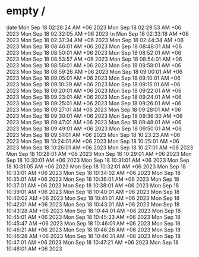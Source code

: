 # empty /
date
Mon Sep 18 02:28:24 AM +06 2023
Mon Sep 18 02:29:53 AM +06 2023
Mon Sep 18 02:32:05 AM +06 2023
\n
Mon Sep 18 02:33:18 AM +06 2023
Mon Sep 18 02:37:34 AM +06 2023
Mon Sep 18 02:44:34 AM +06 2023
Mon Sep 18 08:46:01 AM +06 2023
Mon Sep 18 08:48:01 AM +06 2023
Mon Sep 18 08:50:01 AM +06 2023
Mon Sep 18 08:52:01 AM +06 2023
Mon Sep 18 08:53:57 AM +06 2023
Mon Sep 18 08:54:01 AM +06 2023
Mon Sep 18 08:56:01 AM +06 2023
Mon Sep 18 08:58:01 AM +06 2023
Mon Sep 18 08:59:26 AM +06 2023
Mon Sep 18 09:00:01 AM +06 2023
Mon Sep 18 09:05:01 AM +06 2023
Mon Sep 18 09:10:01 AM +06 2023
Mon Sep 18 09:10:39 AM +06 2023
Mon Sep 18 09:15:01 AM +06 2023
Mon Sep 18 09:20:01 AM +06 2023
Mon Sep 18 09:22:01 AM +06 2023
Mon Sep 18 09:23:01 AM +06 2023
Mon Sep 18 09:24:01 AM +06 2023
Mon Sep 18 09:25:01 AM +06 2023
Mon Sep 18 09:26:01 AM +06 2023
Mon Sep 18 09:27:01 AM +06 2023
Mon Sep 18 09:28:01 AM +06 2023
Mon Sep 18 09:30:01 AM +06 2023
Mon Sep 18 09:36:30 AM +06 2023
Mon Sep 18 09:47:01 AM +06 2023
Mon Sep 18 09:48:01 AM +06 2023
Mon Sep 18 09:49:01 AM +06 2023
Mon Sep 18 09:50:01 AM +06 2023
Mon Sep 18 09:51:01 AM +06 2023
Mon Sep 18 10:23:23 AM +06 2023
Mon Sep 18 10:24:01 AM +06 2023
Mon Sep 18 10:25:01 AM +06 2023
Mon Sep 18 10:26:01 AM +06 2023
Mon Sep 18 10:27:01 AM +06 2023
Mon Sep 18 10:28:01 AM +06 2023
Mon Sep 18 10:29:01 AM +06 2023
Mon Sep 18 10:30:01 AM +06 2023
Mon Sep 18 10:31:01 AM +06 2023
Mon Sep 18 10:31:05 AM +06 2023
Mon Sep 18 10:32:01 AM +06 2023
Mon Sep 18 10:33:01 AM +06 2023
Mon Sep 18 10:34:02 AM +06 2023
Mon Sep 18 10:35:01 AM +06 2023
Mon Sep 18 10:36:01 AM +06 2023
Mon Sep 18 10:37:01 AM +06 2023
Mon Sep 18 10:38:01 AM +06 2023
Mon Sep 18 10:39:01 AM +06 2023
Mon Sep 18 10:40:01 AM +06 2023
Mon Sep 18 10:40:02 AM +06 2023
Mon Sep 18 10:41:01 AM +06 2023
Mon Sep 18 10:42:01 AM +06 2023
Mon Sep 18 10:43:01 AM +06 2023
Mon Sep 18 10:43:28 AM +06 2023
Mon Sep 18 10:44:01 AM +06 2023
Mon Sep 18 10:45:01 AM +06 2023
Mon Sep 18 10:45:23 AM +06 2023
Mon Sep 18 10:45:47 AM +06 2023
Mon Sep 18 10:46:01 AM +06 2023
Mon Sep 18 10:46:21 AM +06 2023
Mon Sep 18 10:46:26 AM +06 2023
Mon Sep 18 10:46:28 AM +06 2023
Mon Sep 18 10:46:31 AM +06 2023
Mon Sep 18 10:47:01 AM +06 2023
Mon Sep 18 10:47:21 AM +06 2023
Mon Sep 18 10:48:01 AM +06 2023
